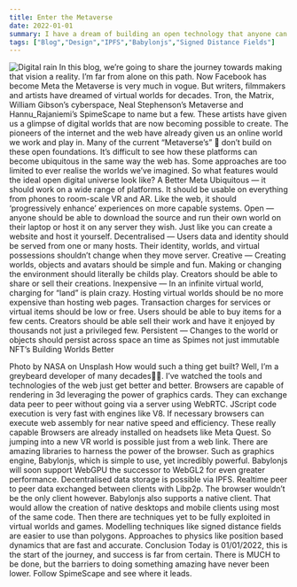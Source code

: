 ```yaml
---
title: Enter the Metaverse
date: 2022-01-01
summary: I have a dream of building an open technology that anyone can use to build virtual worlds. Worlds they can create and share as easily as creating a web page.
tags: ["Blog","Design","IPFS","Babylonjs","Signed Distance Fields"]
---
```


![Digital rain](/img/digital%20rain.png)
In this blog, we’re going to share the journey towards making that vision a reality.
I’m far from alone on this path. Now Facebook has become Meta the Metaverse is very much in vogue. But writers, filmmakers and artists have dreamed of virtual worlds for decades. Tron, the Matrix, William Gibson’s cyberspace, Neal Stephenson’s Metaverse and Hannu_Rajaniemi’s SpimeScape to name but a few. These artists have given us a glimpse of digital worlds that are now becoming possible to create.
The pioneers of the internet and the web have already given us an online world we work and play in. Many of the current “Metaverse’s” 🤨 don’t build on these open foundations. It’s difficult to see how these platforms can become ubiquitous in the same way the web has. Some approaches are too limited to ever realise the worlds we’ve imagined.
So what features would the ideal open digital universe look like?
A Better Meta
Ubiquitous — it should work on a wide range of platforms. It should be usable on everything from phones to room-scale VR and AR. Like the web, it should ‘progressively enhance’ experiences on more capable systems.
Open — anyone should be able to download the source and run their own world on their laptop or host it on any server they wish. Just like you can create a website and host it yourself.
Decentralised — Users data and identity should be served from one or many hosts. Their identity, worlds, and virtual possessions shouldn’t change when they move server.
Creative — Creating worlds, objects and avatars should be simple and fun. Making or changing the environment should literally be childs play. Creators should be able to share or sell their creations.
Inexpensive — In an infinite virtual world, charging for “land” is plain crazy. Hosting virtual worlds should be no more expensive than hosting web pages. Transaction charges for services or virtual items should be low or free. Users should be able to buy items for a few cents. Creators should be able sell their work and have it enjoyed by thousands not just a privileged few.
Persistent — Changes to the world or objects should persist across space an time as Spimes not just immutable NFT’s
Building Worlds Better

Photo by NASA on Unsplash
How would such a thing get built? Well, I’m a greybeard developer of many decades🧙‍♂️. I’ve watched the tools and technologies of the web just get better and better.
Browsers are capable of rendering in 3d leveraging the power of graphics cards. They can exchange data peer to peer without going via a server using WebRTC. JScript code execution is very fast with engines like V8. If necessary browsers can execute web assembly for near native speed and efficiency.
These really capable Browsers are already installed on headsets like Meta Quest. So jumping into a new VR world is possible just from a web link.
There are amazing libraries to harness the power of the browser. Such as graphics engine, Babylonjs, which is simple to use, yet incredibly powerful. Babylonjs will soon support WebGPU the successor to WebGL2 for even greater performance. Decentralised data storage is possible via IPFS. Realtime peer to peer data exchanged between clients with Libp2p.
The browser wouldn’t be the only client however. Babylonjs also supports a native client. That would allow the creation of native desktops and mobile clients using most of the same code.
Then there are techniques yet to be fully exploited in virtual worlds and games. Modelling techniques like signed distance fields are easier to use than polygons. Approaches to physics like position based dynamics that are fast and accurate.
Conclusion
Today is 01/01/2022, this is the start of the journey, and success is far from certain. There is MUCH to be done, but the barriers to doing something amazing have never been lower.
Follow SpimeScape and see where it leads.
